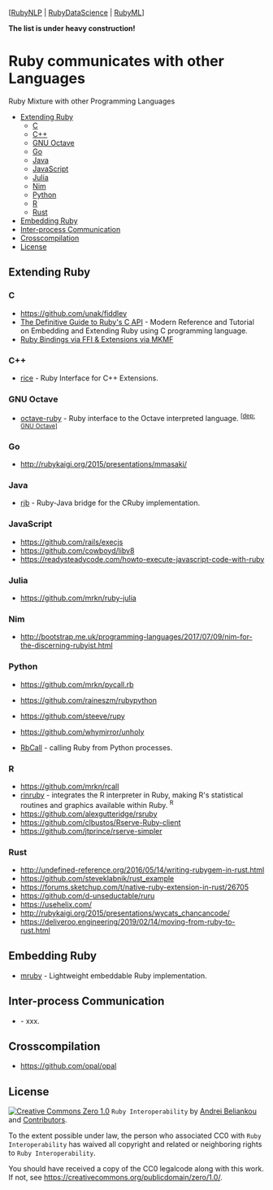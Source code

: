 [[RubyNLP](https://github.com/arbox/nlp-with-ruby) |
 [RubyDataScience](https://github.com/arbox/data-science-with-ruby) |
 [RubyML](https://github.com/arbox/machine-learning-with-ruby)]


**The list is under heavy construction!**

# Ruby communicates with other Languages

Ruby Mixture with other Programming Languages

<!-- toc -->

- [Extending Ruby](#extending-ruby)
  * [C](#c)
  * [C++](#c)
  * [GNU Octave](#gnu-octave)
  * [Go](#go)
  * [Java](#java)
  * [JavaScript](#javascript)
  * [Julia](#julia)
  * [Nim](#nim)
  * [Python](#python)
  * [R](#r)
  * [Rust](#rust)
- [Embedding Ruby](#embedding-ruby)
- [Inter-process Communication](#inter-process-communication)
- [Crosscompilation](#crosscompilation)
- [License](#license)

<!-- tocstop -->

## Extending Ruby

### C

- https://github.com/unak/fiddley
- [The Definitive Guide to Ruby's C API](https://silverhammermba.github.io/emberb/) -
  Modern Reference and Tutorial on Embedding and Extending Ruby using C programming language.
- [Ruby Bindings via FFI & Extensions via MKMF](https://medium.com/stuart-engineering/ruby-bindings-and-extensions-91c794eb9acd)

### C++

- [rice](https://github.com/jasonroelofs/rice) -
  Ruby Interface for C++ Extensions.

### GNU Octave

- [octave-ruby](https://github.com/daikini/octave-ruby) -
  Ruby interface to the Octave interpreted language. <sup>[[dep: GNU Octave](#octave)]</sup>

### Go

- http://rubykaigi.org/2015/presentations/mmasaki/

### Java

- [rjb](https://github.com/arton/rjb) -
  Ruby-Java bridge for the CRuby implementation.

### JavaScript

- https://github.com/rails/execjs
- https://github.com/cowboyd/libv8
- https://readysteadycode.com/howto-execute-javascript-code-with-ruby

### Julia

- https://github.com/mrkn/ruby-julia

### Nim

- http://bootstrap.me.uk/programming-languages/2017/07/09/nim-for-the-discerning-rubyist.html

### Python

- https://github.com/mrkn/pycall.rb
- https://github.com/raineszm/rubypython
- https://github.com/steeve/rupy
- https://github.com/whymirror/unholy

- [RbCall](https://github.com/yohm/rb_call) - calling Ruby from Python processes.

### R

- https://github.com/mrkn/rcall
- [rinruby](https://github.com/clbustos/rinruby) -
  integrates the R interpreter in Ruby, making R's statistical routines and
  graphics available within Ruby. <sup>R</sup>
- https://github.com/alexgutteridge/rsruby
- https://github.com/clbustos/Rserve-Ruby-client
- https://github.com/jtprince/rserve-simpler

### Rust

- http://undefined-reference.org/2016/05/14/writing-rubygem-in-rust.html
- https://github.com/steveklabnik/rust_example
- https://forums.sketchup.com/t/native-ruby-extension-in-rust/26705
- https://github.com/d-unseductable/ruru
- https://usehelix.com/
- http://rubykaigi.org/2015/presentations/wycats_chancancode/
- https://deliveroo.engineering/2019/02/14/moving-from-ruby-to-rust.html

## Embedding Ruby

- [mruby](https://github.com/mruby/mruby) -
  Lightweight embeddable Ruby implementation.

## Inter-process Communication

- []() -
  xxx.

## Crosscompilation

- https://github.com/opal/opal

## License

[![Creative Commons Zero 1.0](http://mirrors.creativecommons.org/presskit/buttons/80x15/svg/cc-zero.svg)](https://creativecommons.org/publicdomain/zero/1.0/) `Ruby Interoperability` by [Andrei Beliankou](https://github.com/arbox) and
[Contributors](https://github.com/arbox/ruby-interoperability/graphs/contributors).

To the extent possible under law, the person who associated CC0 with
`Ruby Interoperability` has waived all copyright and related or neighboring rights
to `Ruby Interoperability`.

You should have received a copy of the CC0 legalcode along with this
work. If not, see <https://creativecommons.org/publicdomain/zero/1.0/>.
